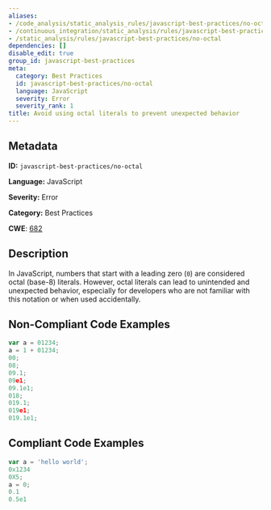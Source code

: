 ```yaml
---
aliases:
- /code_analysis/static_analysis_rules/javascript-best-practices/no-octal
- /continuous_integration/static_analysis/rules/javascript-best-practices/no-octal
- /static_analysis/rules/javascript-best-practices/no-octal
dependencies: []
disable_edit: true
group_id: javascript-best-practices
meta:
  category: Best Practices
  id: javascript-best-practices/no-octal
  language: JavaScript
  severity: Error
  severity_rank: 1
title: Avoid using octal literals to prevent unexpected behavior
---
```

<!--  SOURCED FROM https://github.com/DataDog/datadog-static-analyzer-rule-docs -->


## Metadata
**ID:** `javascript-best-practices/no-octal`

**Language:** JavaScript

**Severity:** Error

**Category:** Best Practices

**CWE**: [682](https://cwe.mitre.org/data/definitions/682.html)

## Description
In JavaScript, numbers that start with a leading zero (`0`) are considered octal (base-8) literals. However, octal literals can lead to unintended and unexpected behavior, especially for developers who are not familiar with this notation or when used accidentally.

## Non-Compliant Code Examples
```javascript
var a = 01234;
a = 1 + 01234;
00;
08;
09.1;
09e1;
09.1e1;
018;
019.1;
019e1;
019.1e1;
```

## Compliant Code Examples
```javascript
var a = 'hello world';
0x1234
0X5;
a = 0;
0.1
0.5e1
```
